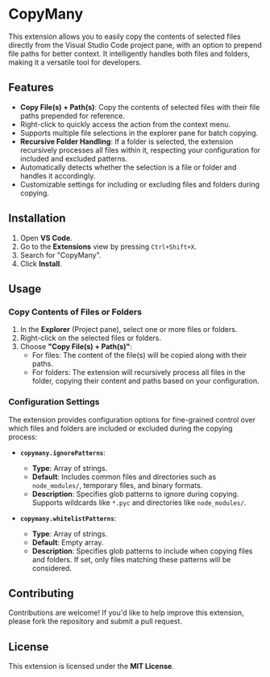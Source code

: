 # CopyMany

This extension allows you to easily copy the contents of selected files directly from the Visual Studio Code project pane, with an option to prepend file paths for better context. It intelligently handles both files and folders, making it a versatile tool for developers.

## Features

- **Copy File(s) + Path(s)**: Copy the contents of selected files with their file paths prepended for reference.
- Right-click to quickly access the action from the context menu.
- Supports multiple file selections in the explorer pane for batch copying.
- **Recursive Folder Handling**: If a folder is selected, the extension recursively processes all files within it, respecting your configuration for included and excluded patterns.
- Automatically detects whether the selection is a file or folder and handles it accordingly.
- Customizable settings for including or excluding files and folders during copying.

## Installation

1. Open **VS Code**.
2. Go to the **Extensions** view by pressing `Ctrl+Shift+X`.
3. Search for "CopyMany".
4. Click **Install**.

## Usage

### Copy Contents of Files or Folders

1. In the **Explorer** (Project pane), select one or more files or folders.
2. Right-click on the selected files or folders.
3. Choose **"Copy File(s) + Path(s)"**:
   - For files: The content of the file(s) will be copied along with their paths.
   - For folders: The extension will recursively process all files in the folder, copying their content and paths based on your configuration.

### Configuration Settings

The extension provides configuration options for fine-grained control over which files and folders are included or excluded during the copying process:

- **`copymany.ignorePatterns`**:
  - **Type**: Array of strings.
  - **Default**: Includes common files and directories such as `node_modules/`, temporary files, and binary formats.
  - **Description**: Specifies glob patterns to ignore during copying. Supports wildcards like `*.pyc` and directories like `node_modules/`.

- **`copymany.whitelistPatterns`**:
  - **Type**: Array of strings.
  - **Default**: Empty array.
  - **Description**: Specifies glob patterns to include when copying files and folders. If set, only files matching these patterns will be considered.

## Contributing

Contributions are welcome! If you'd like to help improve this extension, please fork the repository and submit a pull request.

## License

This extension is licensed under the **MIT License**.
